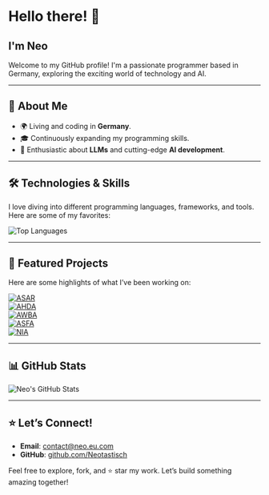 
# Hello there! 👋  
## I'm Neo  

Welcome to my GitHub profile! I'm a passionate programmer based in Germany, exploring the exciting world of technology and AI.  

---

## 🌟 About Me  

- 🌍 Living and coding in **Germany**.  
- 🎓 Continuously expanding my programming skills.  
- 🤖 Enthusiastic about **LLMs** and cutting-edge **AI development**.  

---

## 🛠️ Technologies & Skills  

I love diving into different programming languages, frameworks, and tools. Here are some of my favorites:  

![Top Languages](https://github-readme-stats.vercel.app/api/top-langs/?username=Neotastisch&layout=compact&theme=tokyonight)  

---

## 🚀 Featured Projects  

Here are some highlights of what I’ve been working on:  

[![ASAR](https://github-readme-stats.vercel.app/api/pin/?username=Neotastisch&repo=ASAR&theme=tokyonight)](https://github.com/Neotastisch/ASAR)  
[![AHDA](https://github-readme-stats.vercel.app/api/pin/?username=Neotastisch&repo=AHDA&theme=tokyonight)](https://github.com/Neotastisch/AHDA)  
[![AWBA](https://github-readme-stats.vercel.app/api/pin/?username=Neotastisch&repo=AWBA&theme=tokyonight)](https://github.com/Neotastisch/AWBA)  
[![ASFA](https://github-readme-stats.vercel.app/api/pin/?username=Neotastisch&repo=ASFA&theme=tokyonight)](https://github.com/Neotastisch/ASFA)  
[![NIA](https://github-readme-stats.vercel.app/api/pin/?username=Neotastisch&repo=NIA&theme=tokyonight)](https://github.com/Neotastisch/NIA)  

---

## 📊 GitHub Stats  

![Neo's GitHub Stats](https://github-readme-stats.vercel.app/api?username=Neotastisch&show_icons=true&theme=tokyonight&hide_rank=true)  

---

## ⭐ Let’s Connect!  

- **Email**: [contact@neo.eu.com](mailto:contact@neo.eu.com)  
- **GitHub**: [github.com/Neotastisch](https://github.com/Neotastisch)  

Feel free to explore, fork, and ⭐ star my work. Let’s build something amazing together!  

